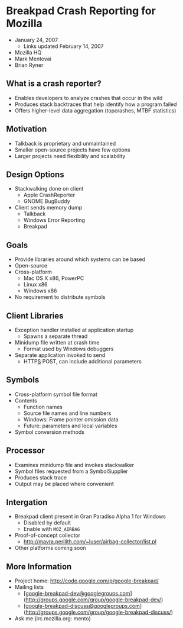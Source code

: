 # Breakpad Crash Reporting for Mozilla

*   January 24, 2007
    *   Links updated February 14, 2007
*   Mozilla HQ
*   Mark Mentovai
*   Brian Ryner

## What is a crash reporter?

*   Enables developers to analyze crashes that occur in the wild
*   Produces stack backtraces that help identify how a program failed
*   Offers higher-level data aggregation (topcrashes, MTBF statistics)

## Motivation

*   Talkback is proprietary and unmaintained
*   Smaller open-source projects have few options
*   Larger projects need flexibility and scalability

## Design Options

*   Stackwalking done on client
    *   Apple CrashReporter
    *   GNOME BugBuddy
*   Client sends memory dump
    *   Talkback
    *   Windows Error Reporting
    *   Breakpad

## Goals

*   Provide libraries around which systems can be based
*   Open-source
*   Cross-platform
    *   Mac OS X x86, PowerPC
    *   Linux x86
    *   Windows x86
*   No requirement to distribute symbols

## Client Libraries

*   Exception handler installed at application startup
    *   Spawns a separate thread
*   Minidump file written at crash time
    *   Format used by Windows debuggers
*   Separate application invoked to send
    *   HTTP[S](S.md) POST, can include additional parameters

## Symbols

*   Cross-platform symbol file format
*   Contents
    *   Function names
    *   Source file names and line numbers
    *   Windows: Frame pointer omission data
    *   Future: parameters and local variables
*   Symbol conversion methods

## Processor

*   Examines minidump file and invokes stackwalker
*   Symbol files requested from a SymbolSupplier
*   Produces stack trace
*   Output may be placed where convenient

## Intergation

*   Breakpad client present in Gran Paradiso Alpha 1 for Windows
    *   Disabled by default
    *   Enable with `MOZ_AIRBAG`
*   Proof-of-concept collector
    *   http://mavra.perilith.com/~luser/airbag-collector/list.pl
*   Other platforms coming soon

## More Information

*   Project home: http://code.google.com/p/google-breakpad/
*   Mailing lists
    *   [google-breakpad-dev@googlegroups.com]
        (http://groups.google.com/group/google-breakpad-dev/)
    *   [google-breakpad-discuss@googlegroups.com]
        (http://groups.google.com/group/google-breakpad-discuss/)
*   Ask me (irc.mozilla.org: mento)

